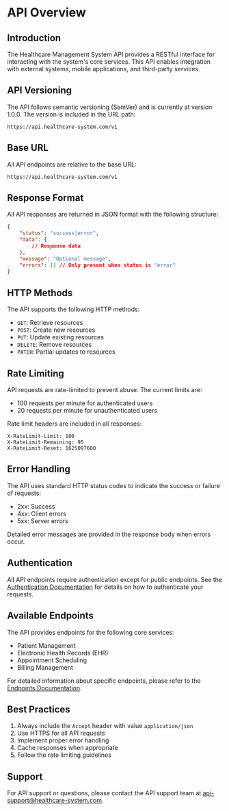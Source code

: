 # API Overview

## Introduction
The Healthcare Management System API provides a RESTful interface for interacting with the system's core services. This API enables integration with external systems, mobile applications, and third-party services.

## API Versioning
The API follows semantic versioning (SemVer) and is currently at version 1.0.0. The version is included in the URL path:
```
https://api.healthcare-system.com/v1
```

## Base URL
All API endpoints are relative to the base URL:
```
https://api.healthcare-system.com/v1
```

## Response Format
All API responses are returned in JSON format with the following structure:
```json
{
    "status": "success|error",
    "data": {
        // Response data
    },
    "message": "Optional message",
    "errors": [] // Only present when status is "error"
}
```

## HTTP Methods
The API supports the following HTTP methods:
- `GET`: Retrieve resources
- `POST`: Create new resources
- `PUT`: Update existing resources
- `DELETE`: Remove resources
- `PATCH`: Partial updates to resources

## Rate Limiting
API requests are rate-limited to prevent abuse. The current limits are:
- 100 requests per minute for authenticated users
- 20 requests per minute for unauthenticated users

Rate limit headers are included in all responses:
```
X-RateLimit-Limit: 100
X-RateLimit-Remaining: 95
X-RateLimit-Reset: 1625097600
```

## Error Handling
The API uses standard HTTP status codes to indicate the success or failure of requests:
- 2xx: Success
- 4xx: Client errors
- 5xx: Server errors

Detailed error messages are provided in the response body when errors occur.

## Authentication
All API endpoints require authentication except for public endpoints. See the [Authentication Documentation](authentication.md) for details on how to authenticate your requests.

## Available Endpoints
The API provides endpoints for the following core services:
- Patient Management
- Electronic Health Records (EHR)
- Appointment Scheduling
- Billing Management

For detailed information about specific endpoints, please refer to the [Endpoints Documentation](endpoints.md).

## Best Practices
1. Always include the `Accept` header with value `application/json`
2. Use HTTPS for all API requests
3. Implement proper error handling
4. Cache responses when appropriate
5. Follow the rate limiting guidelines

## Support
For API support or questions, please contact the API support team at api-support@healthcare-system.com.
